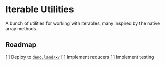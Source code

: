 # Iterable Utilities

A bunch of utilities for working with iterables, many inspired by the native
array methods.

## Roadmap

[ ] Deploy to [`deno.land/x/`](https://deno.land/x/)
[ ] Implement reducers
[ ] Implement testing
